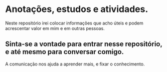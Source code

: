 # Anotações, estudos e atividades.
Neste repositório irei colocar informações que acho úteis e podem acrescentar valor em mim e em outras pessoas.

## Sinta-se a vontade para entrar nesse repositório, e até mesmo para conversar comigo.
A comunicação nos ajuda a aprender mais, e fixar o conhecimento.